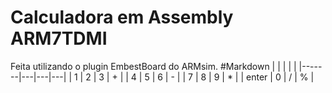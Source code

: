 # Calculadora em Assembly ARM7TDMI #

Feita utilizando o plugin EmbestBoard do ARMsim.
#Markdown
|       |   |   |   |
|-------|---|---|---|
| 1     | 2 | 3 | + |
| 4     | 5 | 6 | - |
| 7     | 8 | 9 | * |
| enter | 0 | / | % |
